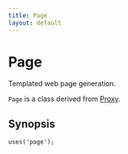 ```yaml
---
title: Page
layout: default
---
```


# Page

Templated web page generation.

<code>Page</code> is a class derived from <a href="Proxy">Proxy</a>.

## Synopsis

<pre><code>uses('page');
</code></pre>
